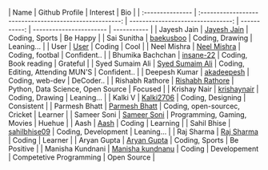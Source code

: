 | Name             |                     Github Profile                      |                          Interest |          Bio |
| :--------------- | :-----------------------------------------------------: | --------------------------------: | -----------: | ----------------------- | ----------- |
| Jayesh Jain      |     [Jayesh Jain](https://github.com/jayesh-JainX/)     |                    Coding, Sports |     Be Happy |
| Sai Sunitha      |        [baekusboo](https://github.com/baekusboo)        |                   Coding, Drawing |   Leaning... |
| User             |           [User](https://github.com/abc00xyz)           |                            Coding |         Cool |
| Neel Mishra      |        [Neel Mishra](https://github.com/Neel-07)        |                   Coding, footbal |  Confident.. |
| Bhumika Bachchan |        [insane-22](https://github.com/insane-22)        |              Coding, Book reading |     Grateful |
| Syed Sumaim Ali  |   [Syed Sumaim Ali](https://github.com/SyedSumaimaly)   |  Coding, Editing, Attending MUN'S |  Confident.. |
| Deepesh Kumar    |       [akadeepesh](https://github.com/akadeepesh)       |                   Coding, web-dev |    DeCoder.. |
| Rishabh Rathore  | [Rishabh Rathore](https://github.com/rishabhrathore055) | Python, Data Science, Open Source |      Focused |
| Krishay Nair     |      [krishaynair](https://github.com/KrishayNair)      |                   Coding, Drawing |   Leaning... |
| Kalki V          |        [Kalki2706](https://github.com/Kalki2706)        |                 Coding, Designing |   Consistent |
| Parmesh Bhatt    |     [Parmesh Bhatt](https://github.com/Parmesh119)      |     Coding, open-sourcec, Cricket |      Learner |
| Sameer Soni      |      [Sameer Soni](https://github.com/sameer-soni)      |       Programming, Gaming, Movies |       Huehue |
| Aash             |          [Aash](https://github.com/Snowfall22)          |                            Coding |     Learning |
| Sahil Bhise      |     [sahilbhise09](https://github.com/sahilbhise09)     |               Coding, Development |   Leaning... |
| Raj Sharma       |      [Raj Sharma](https://github.com/Raj-sharma01)      |                            Coding |      Learner |
| Aryan Gupta      |     [Aryan Gupta](https://github.com/aryan-codes1)      |                    Coding, Sports |  Be Positive |
| Manisha Kundnani |   [Manisha kundnanu](https://github.com/Manishak798)    |                            Coding | Developement | Competetive Programming | Open Source |
